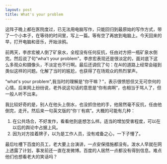 ```yaml
---
layout: post
title: What's your problem
---
```


这阵子晚上都在医院度过，已无法用电脑写作，只能回归到最原始的写作方式，带了一个小本子，在等待的时间里，写上一篇。等有空了再放到电脑上。今天回来的早，打开电脑和音乐，开始涂鸦。

前两天，李彦宏被人倒了矿泉水，全程没有任何反抗，任由对方把一瓶矿泉水倒完。然后说了句“wha't your problem"。李彦宏表现还是很淡定的，面对底下这么多观众和摄像头，不淡定也不行啊。最后还调侃了句：在AI的道路上经常会碰到类似这样的问题。化解了当时的尴尬，也获得了在场观众的热烈掌声。

“what's your problem",我当时的理解是"你干嘛？"，表示很愤怒但又无可奈何的心情。后来网上纷纷说，老外说这句话的意思是“你有病啊”，也相当于骂人了，但一般人听不出来。

我比较好奇的是，别人在他头上倒水，也没抓住他的手，他居然毫不反抗，任由他倒完，走开。然后来一句英文版的“你丫有病”。大概的可能有几种：
1. 在公共场合，不好发作，看看他到底想怎么样。适当的增加受害程度，可以在以后的舆论中占据上风。
2. 因为对方挂着牌子，以为是工作人员，没有戒备之心，一下子懵了。

最后吐槽下百度的员工，老大要上台演讲，一点安保措施都没有。泼水人早就在网上透露了计划，事发前还一直在发微博。百度的人居然一点都没有得到信息。难点他们也想看老大的笑话吗？


